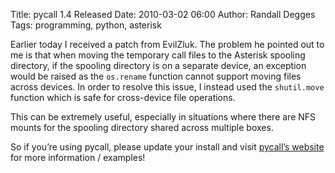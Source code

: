 Title: pycall 1.4 Released
Date: 2010-03-02 06:00
Author: Randall Degges
Tags: programming, python, asterisk


Earlier today I received a patch from EvilZluk. The problem he pointed out to me
is that when moving the temporary call files to the Asterisk spooling directory,
if the spooling directory is on a separate device, an exception would be raised
as the `os.rename` function cannot support moving files across devices. In order
to resolve this issue, I instead used the `shutil.move` function which is safe
for cross-device file operations.

This can be extremely useful, especially in situations where there are NFS
mounts for the spooling directory shared across multiple boxes.

So if you’re using pycall, please update your install and visit [pycall’s
website][] for more information / examples!


  [pycall’s website]: http://pycall.org/
